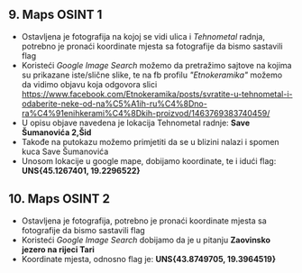 ## 9. Maps OSINT 1
- Ostavljena je fotografija na kojoj se vidi ulica i _Tehnometal_ radnja, potrebno je pronaći koordinate mjesta sa fotografije da bismo sastavili flag
- Koristeći _Google Image Search_ možemo da pretražimo sajtove na kojima su prikazane iste/slične slike, te na fb profilu _"Etnokeramika"_ možemo da vidimo objavu koja odgovora slici https://www.facebook.com/Etnokeramika/posts/svratite-u-tehnometal-i-odaberite-neke-od-na%C5%A1ih-ru%C4%8Dno-ra%C4%91enihkerami%C4%8Dkih-proizvod/1463769383740459/
- U opisu objave navedena je lokacija Tehnometal radnje: __Save Šumanovića 2,Šid__
- Takođe na putokazu možemo primjetiti da se u blizini nalazi i spomen kuca Save Šumanovića
- Unosom lokacije u google mape, dobijamo koordinate, te i idući flag: __UNS{45.1267401, 19.2296522}__

## 10. Maps OSINT 2
- Ostavljena je fotografija, potrebno je pronaći koordinate mjesta sa fotografije da bismo sastavili flag
- Koristeći _Google Image Search_ dobijamo da je u pitanju __Zaovinsko jezero na rijeci Tari__ 
- Koordinate mjesta, odnosno flag je: __UNS{43.8749705, 19.3964519}__